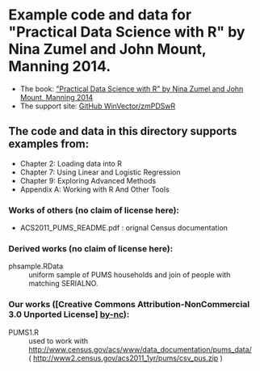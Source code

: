 # Example code and data for "Practical Data Science with R" by Nina Zumel and John Mount, Manning 2014.


 * The book: ["Practical Data Science with R" by Nina Zumel and John Mount, Manning 2014](http://affiliate.manning.com/idevaffiliate.php?id=1273_360)
 * The support site: [GitHub WinVector/zmPDSwR](https://github.com/WinVector/zmPDSwR)


## The code and data in this directory supports examples from:
 * Chapter 2: Loading data into R
 * Chapter 7: Using Linear and Logistic Regression
 * Chapter 9: Exploring Advanced Methods
 * Appendix A: Working with R And Other Tools


### Works of others (no claim of license here):

 * ACS2011_PUMS_README.pdf : orignal Census documentation

### Derived works (no claim of license here):

<dl>
  <dt>phsample.RData</dt>
    <dd>uniform sample of PUMS households and join of people with matching SERIALNO.</dd>
</dl>


### Our works ([Creative Commons Attribution-NonCommercial 3.0 Unported License] [by-nc]):

<dl>
  <dt>PUMS1.R </dt>
    <dd>used to work with <br />
    <a href="http://www.census.gov/acs/www/data_documentation/pums_data/">http://www.census.gov/acs/www/data_documentation/pums_data/</a> <br />
    ( <a href="http://www2.census.gov/acs2011_1yr/pums/csv_pus.zip">http://www2.census.gov/acs2011_1yr/pums/csv_pus.zip</a> )</dd>
</dl>

  [by-nc]: http://creativecommons.org/licenses/by-nc/3.0/ "Attribution-NonCommercial 3.0 Unported (CC BY-NC 3.0)"
